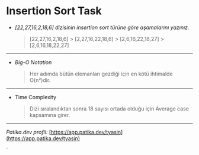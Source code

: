 # Insertion Sort Task

- _[22,27,16,2,18,6] dizisinin insertion sort türüne göre aşamalarını yazınız._
  > [22,27,16,2,18,6] > [2,27,16,22,18,6] > [2,6,16,22,18,27] > [2,6,16,18,22,27]

---

- _Big-O Notation_
  > Her adımda bütün elemanları gezdiği için en kötü ihtimalde O(n²)dir.

---

- Time Complexity
  > Dizi sıralandıktan sonra 18 sayısı ortada olduğu için Average case kapsamına girer.

---

_Patika.dev profil:_ [https://app.patika.dev/tyasin](https://app.patika.dev/tyasin)

`
